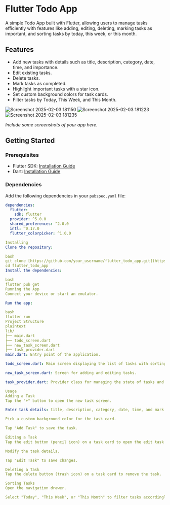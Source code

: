 # Flutter Todo App

A simple Todo App built with Flutter, allowing users to manage tasks efficiently with features like adding, editing, deleting, marking tasks as important, and sorting tasks by today, this week, or this month.

## Features

- Add new tasks with details such as title, description, category, date, time, and importance.
- Edit existing tasks.
- Delete tasks.
- Mark tasks as completed.
- Highlight important tasks with a star icon.
- Set custom background colors for task cards.
- Filter tasks by Today, This Week, and This Month.

![Screenshot 2025-02-03 181150](https://github.com/user-attachments/assets/230e02be-1325-4889-b308-2330244ce055)
![Screenshot 2025-02-03 181223](https://github.com/user-attachments/assets/2c4a4dc3-6ef5-4600-bae6-384414ded58c)
![Screenshot 2025-02-03 181235](https://github.com/user-attachments/assets/f668c46d-3019-499c-8de5-e3376d4bf8c6)


_Include some screenshots of your app here._

## Getting Started

### Prerequisites

- Flutter SDK: [Installation Guide](https://flutter.dev/docs/get-started/install)
- Dart: [Installation Guide](https://dart.dev/get-dart)

### Dependencies

Add the following dependencies in your `pubspec.yaml` file:

```yaml
dependencies:
  flutter:
    sdk: flutter
  provider: ^5.0.0
  shared_preferences: ^2.0.0
  intl: ^0.17.0
  flutter_colorpicker: ^1.0.0

Installing
Clone the repository:

bash
git clone [https://github.com/your_username/flutter_todo_app.git](https://github.com/Avii00723/TodoApp.git)
cd flutter_todo_app
Install the dependencies:

bash
flutter pub get
Running the App
Connect your device or start an emulator.

Run the app:

bash
flutter run
Project Structure
plaintext
lib/
├── main.dart
├── todo_screen.dart
├── new_task_screen.dart
├── task_provider.dart
main.dart: Entry point of the application.

todo_screen.dart: Main screen displaying the list of tasks with sorting functionality.

new_task_screen.dart: Screen for adding and editing tasks.

task_provider.dart: Provider class for managing the state of tasks and performing CRUD operations.

Usage
Adding a Task
Tap the "+" button to open the new task screen.

Enter task details: title, description, category, date, time, and mark as important if needed.

Pick a custom background color for the task card.

Tap "Add Task" to save the task.

Editing a Task
Tap the edit button (pencil icon) on a task card to open the edit task screen.

Modify the task details.

Tap "Edit Task" to save changes.

Deleting a Task
Tap the delete button (trash icon) on a task card to remove the task.

Sorting Tasks
Open the navigation drawer.

Select "Today", "This Week", or "This Month" to filter tasks accordingly.

